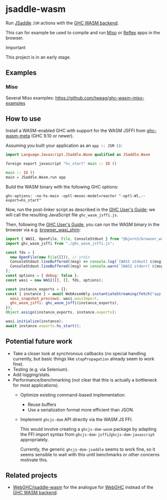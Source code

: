 # jsaddle-wasm

Run [JSaddle][] `JSM` actions with the [GHC WASM backend][].

This can for example be used to compile and run [Miso][] or [Reflex][] apps in the browser.

> [!IMPORTANT]
> This project is in an early stage.

## Examples

### Miso

Several Miso examples: https://github.com/tweag/ghc-wasm-miso-examples

## How to use

Install a WASM-enabled GHC with support for the WASM JSFFI from [ghc-wasm-meta][] (GHC 9.10 or newer).

Assuming you built your application as an `app :: JSM ()`:

```haskell
import Language.Javascript.JSaddle.Wasm qualified as JSaddle.Wasm

foreign export javascript "hs_start" main :: IO ()

main :: IO ()
main = JSaddle.Wasm.run app
```

Build the WASM binary with the following GHC options:
```cabal
ghc-options: -no-hs-main -optl-mexec-model=reactor "-optl-Wl,--export=hs_start"
```

Now, run the post-linker script as described in the [GHC User's Guide][ghc-users-guide-js-api]; we will call the resulting JavaScript file `ghc_wasm_jsffi.js`.

Then, following the [GHC User's Guide][ghc-users-guide-js-api], you can run the WASM binary in the browser via e.g. [browser_wasi_shim][]:
```javascript
import { WASI, OpenFile, File, ConsoleStdout } from "@bjorn3/browser_wasi_shim";
import ghc_wasm_jsffi from "./ghc_wasm_jsffi.js";

const fds = [
  new OpenFile(new File([])), // stdin
  ConsoleStdout.lineBuffered((msg) => console.log(`[WASI stdout] ${msg}`)),
  ConsoleStdout.lineBuffered((msg) => console.warn(`[WASI stderr] ${msg}`)),
];
const options = { debug: false };
const wasi = new WASI([], [], fds, options);

const instance_exports = {};
const { instance } = await WebAssembly.instantiateStreaming(fetch("app.wasm"), {
  wasi_snapshot_preview1: wasi.wasiImport,
  ghc_wasm_jsffi: ghc_wasm_jsffi(instance_exports),
});
Object.assign(instance_exports, instance.exports);

wasi.initialize(instance);
await instance.exports.hs_start();
```

## Potential future work

 - Take a closer look at synchronous callbacks (no special handling currently, but basic things like `stopPropagation` already seem to work fine).
 - Testing (e.g. via Selenium).
 - Add logging/stats.
 - Performance/benchmarking (not clear that this is actually a bottleneck for most applications).
    - Optimize existing command-based implementation.
       - Reuse buffers
       - Use a serialization format more efficient than JSON.
    - Implement `ghcjs-dom` API directly via the WASM JS FFI.

      This would involve creating a `ghcjs-dom-wasm` package by adapting the FFI import syntax from `ghcjs-dom-jsffi`/`ghcjs-dom-javascript` appropriately.

      Currently, the generic `ghcjs-dom-jsaddle` seems to work fine, so it seems sensible to wait with this until benchmarks or other concerns motivate this.

## Related projects

 - [WebGHC/jsaddle-wasm](https://github.com/WebGHC/jsaddle-wasm) for the analogue for [WebGHC][] instead of the [GHC WASM backend][].

[JSaddle]: https://github.com/ghcjs/jsaddle
[GHC WASM backend]: https://www.tweag.io/blog/2022-11-22-wasm-backend-merged-in-ghc
[Miso]: https://github.com/dmjio/miso
[Reflex]: https://github.com/reflex-frp/reflex
[ghc-wasm-meta]: https://gitlab.haskell.org/ghc/ghc-wasm-meta
[browser_wasi_shim]: https://github.com/bjorn3/browser_wasi_shim
[ghc-users-guide-js-api]: https://ghc.gitlab.haskell.org/ghc/doc/users_guide/wasm.html#the-javascript-api
[WebGHC]: https://webghc.github.io
